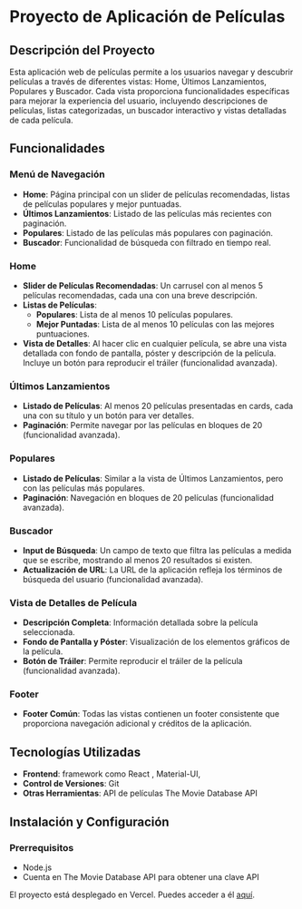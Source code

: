 # Proyecto de Aplicación de Películas

## Descripción del Proyecto
Esta aplicación web de películas permite a los usuarios navegar y descubrir películas a través de diferentes vistas: Home, Últimos Lanzamientos, Populares y Buscador. Cada vista proporciona funcionalidades específicas para mejorar la experiencia del usuario, incluyendo descripciones de películas, listas categorizadas, un buscador interactivo y vistas detalladas de cada película.

## Funcionalidades
### Menú de Navegación
- **Home**: Página principal con un slider de películas recomendadas, listas de películas populares y mejor puntuadas.
- **Últimos Lanzamientos**: Listado de las películas más recientes con paginación.
- **Populares**: Listado de las películas más populares con paginación.
- **Buscador**: Funcionalidad de búsqueda con filtrado en tiempo real.

### Home
- **Slider de Películas Recomendadas**: Un carrusel con al menos 5 películas recomendadas, cada una con una breve descripción.
- **Listas de Películas**:
  - **Populares**: Lista de al menos 10 películas populares.
  - **Mejor Puntadas**: Lista de al menos 10 películas con las mejores puntuaciones.
- **Vista de Detalles**: Al hacer clic en cualquier película, se abre una vista detallada con fondo de pantalla, póster y descripción de la película. Incluye un botón para reproducir el tráiler (funcionalidad avanzada).

### Últimos Lanzamientos
- **Listado de Películas**: Al menos 20 películas presentadas en cards, cada una con su título y un botón para ver detalles.
- **Paginación**: Permite navegar por las películas en bloques de 20 (funcionalidad avanzada).

### Populares
- **Listado de Películas**: Similar a la vista de Últimos Lanzamientos, pero con las películas más populares.
- **Paginación**: Navegación en bloques de 20 películas (funcionalidad avanzada).

### Buscador
- **Input de Búsqueda**: Un campo de texto que filtra las películas a medida que se escribe, mostrando al menos 20 resultados si existen.
- **Actualización de URL**: La URL de la aplicación refleja los términos de búsqueda del usuario (funcionalidad avanzada).

### Vista de Detalles de Película
- **Descripción Completa**: Información detallada sobre la película seleccionada.
- **Fondo de Pantalla y Póster**: Visualización de los elementos gráficos de la película.
- **Botón de Tráiler**: Permite reproducir el tráiler de la película (funcionalidad avanzada).

### Footer
- **Footer Común**: Todas las vistas contienen un footer consistente que proporciona navegación adicional y créditos de la aplicación.

## Tecnologías Utilizadas
- **Frontend**:  framework como React , Material-UI,
- **Control de Versiones**: Git
- **Otras Herramientas**: API de películas  The Movie Database API

## Instalación y Configuración
### Prerrequisitos
- Node.js
- Cuenta en The Movie Database API para obtener una clave API

El proyecto está desplegado en Vercel. Puedes acceder a él [aquí](https://vercel.com/tamaras-projects-a807a3db/projecto-peliculas-ep71).

